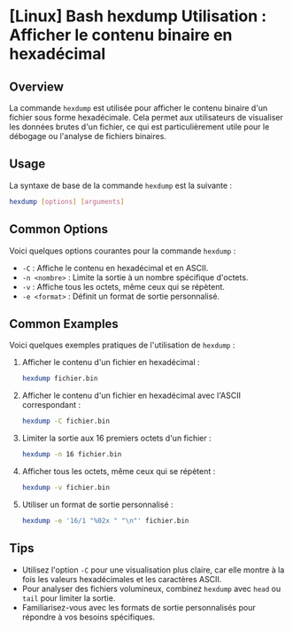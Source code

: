 # [Linux] Bash hexdump Utilisation : Afficher le contenu binaire en hexadécimal

## Overview
La commande `hexdump` est utilisée pour afficher le contenu binaire d'un fichier sous forme hexadécimale. Cela permet aux utilisateurs de visualiser les données brutes d'un fichier, ce qui est particulièrement utile pour le débogage ou l'analyse de fichiers binaires.

## Usage
La syntaxe de base de la commande `hexdump` est la suivante :

```bash
hexdump [options] [arguments]
```

## Common Options
Voici quelques options courantes pour la commande `hexdump` :

- `-C` : Affiche le contenu en hexadécimal et en ASCII.
- `-n <nombre>` : Limite la sortie à un nombre spécifique d'octets.
- `-v` : Affiche tous les octets, même ceux qui se répètent.
- `-e <format>` : Définit un format de sortie personnalisé.

## Common Examples
Voici quelques exemples pratiques de l'utilisation de `hexdump` :

1. Afficher le contenu d'un fichier en hexadécimal :

   ```bash
   hexdump fichier.bin
   ```

2. Afficher le contenu d'un fichier en hexadécimal avec l'ASCII correspondant :

   ```bash
   hexdump -C fichier.bin
   ```

3. Limiter la sortie aux 16 premiers octets d'un fichier :

   ```bash
   hexdump -n 16 fichier.bin
   ```

4. Afficher tous les octets, même ceux qui se répètent :

   ```bash
   hexdump -v fichier.bin
   ```

5. Utiliser un format de sortie personnalisé :

   ```bash
   hexdump -e '16/1 "%02x " "\n"' fichier.bin
   ```

## Tips
- Utilisez l'option `-C` pour une visualisation plus claire, car elle montre à la fois les valeurs hexadécimales et les caractères ASCII.
- Pour analyser des fichiers volumineux, combinez `hexdump` avec `head` ou `tail` pour limiter la sortie.
- Familiarisez-vous avec les formats de sortie personnalisés pour répondre à vos besoins spécifiques.